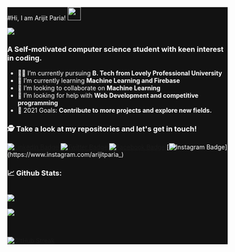 

<div style="background-color:#121212">
<div style="color:#fff">
#Hi, I am Arijit Paria! 
<img src="https://raw.githubusercontent.com/debdutgoswami/debdutgoswami/master/assets/gifs/Hi.gif" width="30px">
<br>

![](https://komarev.com/ghpvc/?username=arijitparia2002&color=blue)<br>

### A Self-motivated computer science student with keen interest in coding.<br>

- 👨‍🏭 I’m currently pursuing **B. Tech from Lovely Professional University** <br>
- 🏫 I’m currently learning **Machine Learning and Firebase** <br>
- 🙌 I’m looking to collaborate on **Machine Learning** <br>
- 🤔 I’m looking for help with **Web Development and competitive programming**<br>
- 🥅 2021 Goals: **Contribute to more projects and explore new fields.** <br>


### 🕵 Take a look at my repositories and let's get in touch!<br>


[![Linkedin Badge](https://img.shields.io/badge/-arijitparia-0234261b7-blue?style=flat-square&logo=Linkedin&logoColor=white&link=https://www.linkedin.com/in/arijitparia-0234261b7/)](https://www.linkedin.com/in/arijitparia-0234261b7/) 
[![Twitter Badge](https://img.shields.io/badge/-@-1ca0f1?style=flat-square&labelColor=1ca0f1&logo=twitter&logoColor=white&link=https://twitter.com/)](https://twitter.com/) 
[![Facebook Badge](https://img.shields.io/badge/--3b5998?style=flat-square&labelColor=3b5998&logo=facebook&logoColor=white&link=https://www.facebook.com/)](https://www.facebook.com/) 
[![Instagram Badge](https://img.shields.io/badge/-@arijitparia_-E4405F?style=flat-square&logo=instagram&logoColor=white&link=https://www.instagram.com/arijitparia_)](https://www.instagram.com/arijitparia_) 


### 📈 Github Stats:


<br>
<a href="https://github.com/arijitparia2002">
<img align="center" src="https://github-readme-stats.vercel.app/api?username=arijitparia2002&show_icons=true&include_all_commits=true&theme=vision-friendly-dark&count_private=true">
</a>
<br><br>
<a href="https://github.com/remcohalman/github-readme-stats">
<img align="center" src="https://github-readme-stats.anuraghazra1.vercel.app/api/top-langs/?username=arijitparia2002&layout=compact&theme=vision-friendly-dark" />
</a>
<br>
<br><br>

[![GitHub Streak](https://github-readme-streak-stats.herokuapp.com/?user=arijitparia2002&theme=dark)](https://git.io/streak-stats)

</div>
</div>

